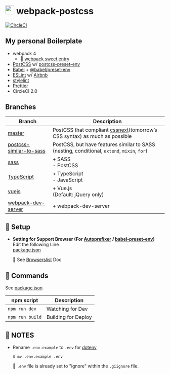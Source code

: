 # <img src="https://github-sect.s3-ap-northeast-1.amazonaws.com/logo.svg" width="28" height="auto"> webpack-postcss
[![CircleCI](https://circleci.com/gh/sectsect/webpack-postcss.svg?style=svg)](https://circleci.com/gh/sectsect/webpack-postcss)

## My personal Boilerplate

- webpack 4
  - :icecream: [webpack sweet entry](https://github.com/sectsect/webpack-sweet-entry)
- [PostCSS](https://github.com/postcss/postcss) w/ [postcss-preset-env](https://github.com/csstools/postcss-preset-env)
- [Babel](https://babeljs.io/) + [@babel/preset-env](https://github.com/babel/babel/tree/master/packages/babel-preset-env)
- [ESLint](https://eslint.org/) w/ [Airbnb](https://github.com/airbnb/javascript/tree/master/packages/eslint-config-airbnb)
- [stylelint](https://stylelint.io/)
- [Prettier](https://prettier.io/)
- CircleCI 2.0

## Branches

| Branch | Description |
| ------ | ----------- |
| [master](https://github.com/sectsect/webpack-postcss) | PostCSS that compliant [cssnext](https://cssnext.github.io/)(tomorrow’s CSS syntax) as much as possible |
| [postcss-similar-to-sass](https://github.com/sectsect/webpack-postcss/tree/postcss-similar-to-sass) | PostCSS, but have features similar to SASS (nesting, conditional, `extend`, `mixin`, `for`) |
| [sass](https://github.com/sectsect/webpack-postcss/tree/sass) | \+ SASS<br>\- PostCSS |
| [TypeScript](https://github.com/sectsect/webpack-postcss/tree/feature/typescript) | \+ TypeScript<br>\- JavaScript |
| [vuejs](https://github.com/sectsect/webpack-postcss/tree/vuejs) | \+ Vue.js<br>(Default: jQuery only) |
| [webpack-dev-server](https://github.com/sectsect/webpack-postcss/tree/webpack-dev-server) | \+ webpack-dev-server |

## :beer: Setup

- **Setting for Support Browser (For [Autoprefixer](https://github.com/postcss/autoprefixer) / [babel-preset-env](https://github.com/babel/babel/tree/master/packages/babel-preset-env))**  
  Edit the following Line  
  [package.json](https://github.com/sectsect/webpack-postcss/blob/master/package.json#L13)  

  :memo: See [Browserslist](https://github.com/ai/browserslist) Doc

## :hamburger: Commands

See [package.json](https://github.com/sectsect/webpack-postcss/blob/master/package.json#L6-L11)

| npm script | Description |
| ------ | ----------- |
| `npm run dev` | Watching for Dev |
| `npm run build` | Building for Deploy |

## :bookmark: NOTES
- Rename `.env.example` to `.env` for [dotenv](https://github.com/motdotla/dotenv)
  ```
  $ mv .env.example .env
  ```
  :memo: `.env` file is already set to "ignore" within the `.giignore` file.
